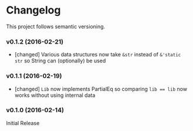# Changelog

This project follows semantic versioning.

### v0.1.2 (2016-02-21)

- [changed] Various data structures now take ```&str``` instead of ```&'static str``` so String can (optionally) be used 

### v0.1.1 (2016-02-19)

- [changed] ```Lib``` now implements PartialEq so comparing ```lib == lib``` now works without using internal data 

### v0.1.0 (2016-02-14)

Initial Release

